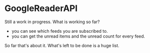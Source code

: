 GoogleReaderAPI
===============

Still a work in progress. What is working so far?

 * you can see which feeds you are subscribed to.
 * you can get the unread items and the unread count for every feed.
 
So far that's about it.
What's left to be done is a huge list.